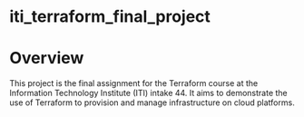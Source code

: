 # iti_terraform_final_project


# Overview

This project is the final assignment for the Terraform course at the Information Technology Institute (ITI) intake 44. It aims to demonstrate the use of Terraform to provision and manage infrastructure on cloud platforms.

